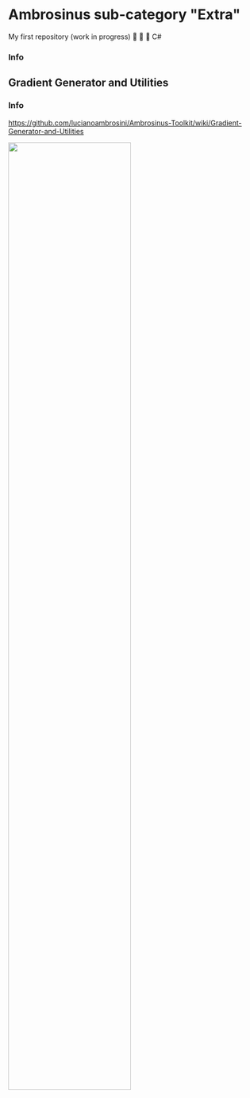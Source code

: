 # Ambrosinus sub-category "Extra"
  My first repository (work in progress) 🦏 🦗 🐍 C#
  ### Info

  
  

## Gradient Generator and Utilities
### Info
https://github.com/lucianoambrosini/Ambrosinus-Toolkit/wiki/Gradient-Generator-and-Utilities 

<img src="https://ambrosinus.altervista.org/blog/wp-content/uploads/2022/08/GradGen01_.coverjpg.jpg" width="70%" height="70%">
